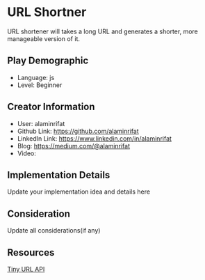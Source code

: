 # URL Shortner

URL shortener will takes a long URL and generates a shorter, more manageable version of it.

## Play Demographic

- Language: js
- Level: Beginner

## Creator Information

- User: alaminrifat
- Github Link: https://github.com/alaminrifat
- LinkedIn Link: https://www.linkedin.com/in/alaminrifat
- Blog: https://medium.com/@alaminrifat
- Video:

## Implementation Details

Update your implementation idea and details here

## Consideration

Update all considerations(if any)

## Resources

[Tiny URL API](https://tinyurl.com/app/dev)
